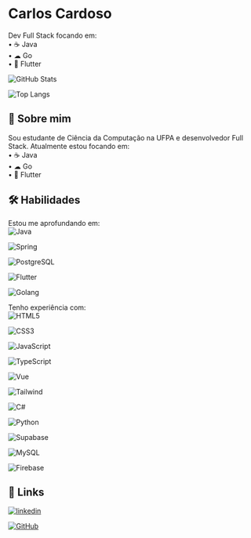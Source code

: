 # Carlos Cardoso
Dev Full Stack focando em: \
• ☕ Java \
• ☁ Go \
• 💠 Flutter

![GitHub Stats](https://github-readme-stats.vercel.app/api?username=carloscardoso05&theme=transparent&bg_color=000&border_color=30A3DC&show_icons=true&icon_color=30A3DC&title_color=E94D5F&text_color=FFF)

![Top Langs](https://github-readme-stats-git-masterrstaa-rickstaa.vercel.app/api/top-langs/?username=carloscardoso05&layout=compact&bg_color=000&border_color=30A3DC&title_color=E94D5F&text_color=FFF)
## 🚀 Sobre mim
Sou estudante de Ciência da Computação na UFPA e desenvolvedor Full Stack. Atualmente estou focando em: \
• ☕ Java \
• ☁ Go \
• 💠 Flutter
## 🛠 Habilidades

Estou me aprofundando em: \
![Java](https://img.shields.io/badge/java-%23ED8B00.svg?style=for-the-badge&logo=openjdk&logoColor=white)

![Spring](https://img.shields.io/badge/spring-%236DB33F.svg?style=for-the-badge&logo=spring&logoColor=white)

![PostgreSQL](https://img.shields.io/badge/PostgreSQL-000?style=for-the-badge&logo=postgresql)

![Flutter](https://img.shields.io/badge/Flutter-02569B?style=for-the-badge&logo=flutter&logoColor=white)

![Golang](https://img.shields.io/badge/Go-00ADD8?style=for-the-badge&logo=go&logoColor=white)

Tenho experiência com: \
![HTML5](https://img.shields.io/badge/HTML5-E34F26?style=for-the-badge&logo=html5&logoColor=white)

![CSS3](https://img.shields.io/badge/CSS3-1572B6?style=for-the-badge&logo=css3&logoColor=white)

![JavaScript](https://img.shields.io/badge/JavaScript-F7DF1E?style=for-the-badge&logo=javascript&logoColor=black)

![TypeScript](https://img.shields.io/badge/TypeScript-007ACC?style=for-the-badge&logo=typescript&logoColor=white)

![Vue](https://img.shields.io/badge/vuejs-%2335495e.svg?style=for-the-badge&logo=vuedotjs&logoColor=%234FC08D)

![Tailwind](https://img.shields.io/badge/tailwindcss-%2338B2AC.svg?style=for-the-badge&logo=tailwind-css&logoColor=white)

![C#](https://img.shields.io/badge/C%23-239120?style=for-the-badge&logo=c-sharp&logoColor=white)

![Python](https://img.shields.io/badge/python-3670A0?style=for-the-badge&logo=python&logoColor=ffdd54)

![Supabase](https://img.shields.io/badge/Supabase-3ECF8E?style=for-the-badge&logo=supabase&logoColor=white)

![MySQL](https://img.shields.io/badge/MySQL-00000F?style=for-the-badge&logo=mysql&logoColor=white)

![Firebase](https://img.shields.io/badge/MySQL-000?style=for-the-badge&logo=firebase&logoColor=ffca28)

## 🔗 Links
[![linkedin](https://img.shields.io/badge/linkedin-0A66C2?style=for-the-badge&logo=linkedin&logoColor=white)](https://www.linkedin.com/in/carloscardoso05/)

[![GitHub](https://img.shields.io/badge/GitHub-100000?style=for-the-badge&logo=github&logoColor=white)](https://github.com/carloscardoso05)


